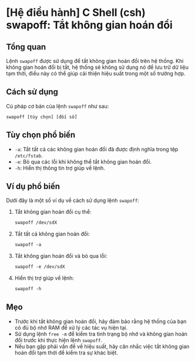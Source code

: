 # [Hệ điều hành] C Shell (csh) swapoff: Tắt không gian hoán đổi

## Tổng quan
Lệnh `swapoff` được sử dụng để tắt không gian hoán đổi trên hệ thống. Khi không gian hoán đổi bị tắt, hệ thống sẽ không sử dụng nó để lưu trữ dữ liệu tạm thời, điều này có thể giúp cải thiện hiệu suất trong một số trường hợp.

## Cách sử dụng
Cú pháp cơ bản của lệnh `swapoff` như sau:

```
swapoff [tùy chọn] [đối số]
```

## Tùy chọn phổ biến
- `-a`: Tắt tất cả các không gian hoán đổi đã được định nghĩa trong tệp `/etc/fstab`.
- `-e`: Bỏ qua các lỗi khi không thể tắt không gian hoán đổi.
- `-h`: Hiển thị thông tin trợ giúp về lệnh.

## Ví dụ phổ biến
Dưới đây là một số ví dụ về cách sử dụng lệnh `swapoff`:

1. Tắt không gian hoán đổi cụ thể:
   ```csh
   swapoff /dev/sdX
   ```

2. Tắt tất cả không gian hoán đổi:
   ```csh
   swapoff -a
   ```

3. Tắt không gian hoán đổi và bỏ qua lỗi:
   ```csh
   swapoff -e /dev/sdX
   ```

4. Hiển thị trợ giúp về lệnh:
   ```csh
   swapoff -h
   ```

## Mẹo
- Trước khi tắt không gian hoán đổi, hãy đảm bảo rằng hệ thống của bạn có đủ bộ nhớ RAM để xử lý các tác vụ hiện tại.
- Sử dụng lệnh `free -m` để kiểm tra tình trạng bộ nhớ và không gian hoán đổi trước khi thực hiện lệnh `swapoff`.
- Nếu bạn gặp phải vấn đề về hiệu suất, hãy cân nhắc việc tắt không gian hoán đổi tạm thời để kiểm tra sự khác biệt.